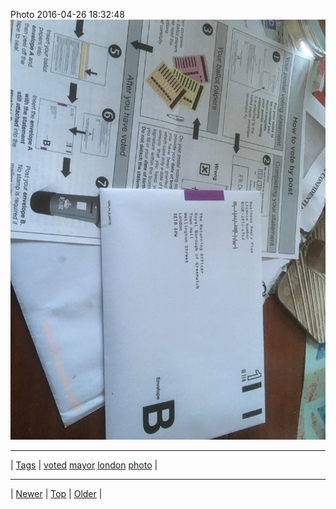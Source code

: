 <!--
title: Photo 2016-04-26 18
date: 2020-06-28T15:00:41.490Z
tags: voted, mayor, london, photo
-->











Photo 2016-04-26 18:32:48
![](143439595902-0.jpg)

<!--BOTTOM-POST-NAVIGATION-->
---

| [Tags](tags.md) | [voted](tag-voted.md) [mayor](tag-mayor.md) [london](tag-london.md) [photo](tag-photo.md) |

---

| [Newer](143425514722.md) | [Top](index.md) | [Older](144866489077.md) |